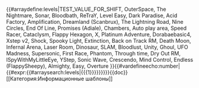 {{#arraydefine:levels|TEST_VALUE_FOR_SHIFT,
OuterSpace,
The Nightmare,
Sonar,
Bloodbath,
ReTraY,
Level Easy,
Dark Paradise,
Acid Factory,
Amplification,
Dreamland (Scanbrux),
The Lightning Road,
Nine Circles,
End Of Line,
Promises (Adiale),
Chambers,
Auto play area,
Speed Racer,
Cataclysm,
Flappy Hexagon,
X,
Platinum Adventure,
Dorabaebasic4,
Xstep v2,
Shock,
Spooky Light,
Extinction,
Back on Track RM,
Death Moon,
Infernal Arena,
Laser Room,
Dinosaur,
SLAM,
Bloodlust,
Unity,
Ghoul,
UFO Madness,
Supersonic,
First Race,
Phantom,
Through time,
Dry Out RM,
ISpyWithMyLittleEye,
YStep,
Sonic Wave,
Crescendo,
Mind Control,
Endless (FlappySheepy),
Almighty,
Easy,
Overture
}}{{#vardefineecho:number|{{#expr:{{#arraysearch:levels|{{{1}}}}}}}}}<noinclude>{{doc}}[[Категория:Информационные шаблоны]]</noinclude>